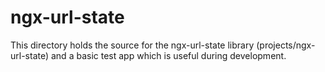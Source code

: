 # ngx-url-state

This directory holds the source for the ngx-url-state library (projects/ngx-url-state) and a basic test app which is useful during development.
